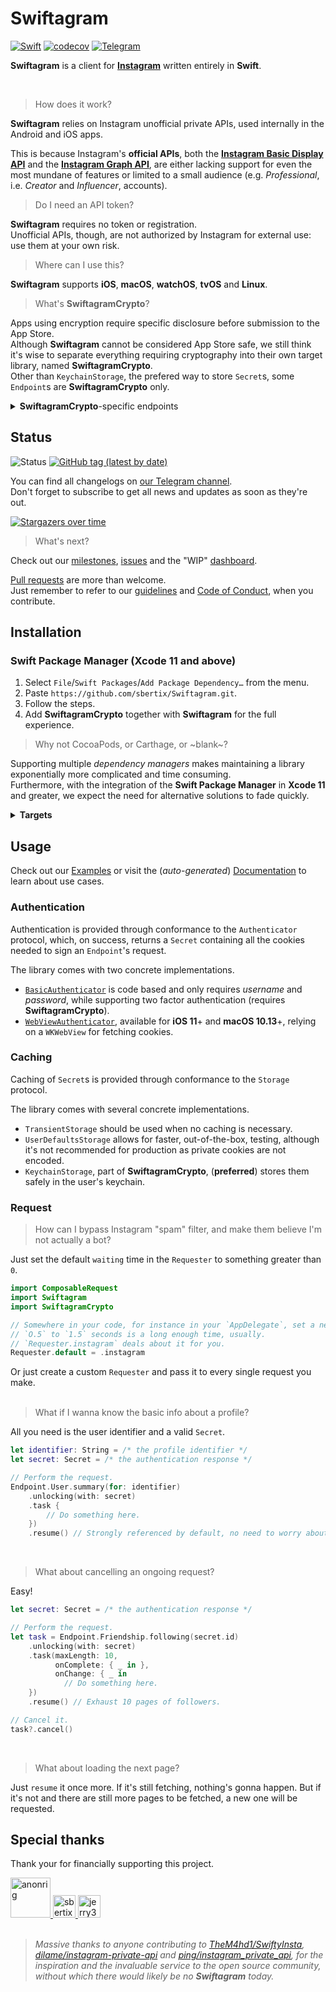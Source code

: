 # Swiftagram
[![Swift](https://img.shields.io/badge/Swift-5.1-%23DE5C43?style=flat&logo=swift)](https://swift.org)
[![codecov](https://codecov.io/gh/sbertix/Swiftagram/branch/main/graph/badge.svg)](https://codecov.io/gh/sbertix/Swiftagram)
[![Telegram](https://img.shields.io/badge/Telegram-Swiftagram-blue?style=flat&logo=telegram)](https://t.me/swiftagram)

**Swiftagram** is a client for [**Instagram**](https://instagram.com) written entirely in **Swift**.

<br/>

> How does it work?  

**Swiftagram** relies on Instagram unofficial private APIs, used internally in the Android and iOS apps.  

This is because Instagram's **official APIs**, both the [**Instagram Basic Display API**](https://developers.facebook.com/docs/instagram-basic-display-api) and the [**Instagram Graph API**](https://developers.facebook.com/docs/instagram-api/), are either lacking support for even the most mundane of features or limited to a small audience (e.g. _Professional_, i.e. _Creator_ and _Influencer_, accounts).  

> Do I need an API token?

**Swiftagram** requires no token or registration.\
Unofficial APIs, though, are not authorized by Instagram for external use: use them at your own risk.

> Where can I use this?

**Swiftagram** supports **iOS**, **macOS**, **watchOS**, **tvOS** and **Linux**.

> What's **SwiftagramCrypto**?

Apps using encryption require specific disclosure before submission to the App Store.\
Although **Swiftagram** cannot be considered App Store safe, we still think it's wise to separate everything requiring cryptography into their own target library, named **SwiftagramCrypto**.\
Other than `KeychainStorage`, the prefered way to store `Secret`s, some `Endpoint`s are **SwiftagramCrypto** only.

<details><summary><strong>SwiftagramCrypto</strong>-specific endpoints</summary>
    <p>

- `Endpoint.Friendship`
    - `.follow(_:)`
    - `.unfollow(_:)`
    - `.remove(follower:)`
    - `.acceptRequest(from:)`
    - `.rejectRequest(from:)`
    - `.block(_:)`
    - `.unblock(_:)`
- `Endpoint.Media`
    - `.delete(_:)`
- `Endpoint.Media.Posts`
    - `.like(_:)`
    - `.unlike(_:)`
    - `.archive(_:)`
    - `.unarchive(_:)`
    - `.comment(_:, on:, replyingTo:)`
    - `.delete(comments:, on:)`
    - `.upload(image:, captioned:, tagging:, at:)`
    - `.upload(image:, size:, captioned:, tagging:, at:)`
    - `.upload(video:, preview:, captioned:, tagging: at:)`
- `Endpoint.Media.Stories`
    - `.upload(image:, stickers:, isCloseFriendOnly:)`
    - `.upload(image:, size:, stickers:, isCloseFriendOnly:)`
    - `.upload(video:, preview:, stickers:, isCloseFriendOnly:)`
    </p>
</details>

## Status
![Status](https://github.com/sbertix/Swiftagram/workflows/master/badge.svg)
[![GitHub tag (latest by date)](https://img.shields.io/github/v/tag/sbertix/Swiftagram)](https://github.com/sbertix/Swiftagram/wiki)

You can find all changelogs on [our Telegram channel](https://t.me/swiftagram).\
Don't forget to subscribe to get all news and updates as soon as they're out.

[![Stargazers over time](https://starchart.cc/sbertix/Swiftagram.svg)](https://starchart.cc/sbertix/Swiftagram)

> What's next?

Check out our [milestones](https://github.com/sbertix/Swiftagram/milestones), [issues](https://github.com/sbertix/Swiftagram/issues) and the "WIP" [dashboard](https://github.com/sbertix/Swiftagram/projects/1).

[Pull requests](https://github.com/sbertix/Swiftagram/pulls) are more than welcome.\
Just remember to refer to our [guidelines](CONTRIBUTING.md) and [Code of Conduct](CODE_OF_CONDUCT.md), when you contribute.


## Installation
### Swift Package Manager (Xcode 11 and above)
1. Select `File`/`Swift Packages`/`Add Package Dependency…` from the menu.
1. Paste `https://github.com/sbertix/Swiftagram.git`.
1. Follow the steps.
1. Add **SwiftagramCrypto** together with **Swiftagram** for the full experience.

> Why not CocoaPods, or Carthage, or ~blank~?

Supporting multiple _dependency managers_ makes maintaining a library exponentially more complicated and time consuming.\
Furthermore, with the integration of the **Swift Package Manager** in **Xcode 11** and greater, we expect the need for alternative solutions to fade quickly.

<details><summary><strong>Targets</strong></summary>
    <p>

- **Swiftagram** depends on [**ComposableRequest**](https://github.com/sbertix/ComposableRequest), an HTTP client originally integrated in **Swiftagram**., and it's the core library.\
It supports [`Combine`](https://developer.apple.com/documentation/combine) `Publisher`s out of the box.

- **SwiftagramCrypto**, depending on [**SwCrypt**](https://github.com/sbertix/SwCrypt) and [**KeychainSwift**](https://github.com/evgenyneu/keychain-swift), can be added to **Swiftagram** to extend its functionality, accessing the safer `KeychainStorage` and encrypted `Endpoint`s (e.g. `Endpoint.Friendship.follow`, `Endpoint.Friendship.unfollow`).
    </p>
</details>

## Usage
Check out our [Examples](Examples) or visit the (_auto-generated_) [Documentation](https://sbertix.github.io/Swiftagram) to learn about use cases.  

### Authentication
Authentication is provided through conformance to the `Authenticator` protocol, which, on success, returns a `Secret` containing all the cookies needed to sign an `Endpoint`'s request.

The library comes with two concrete implementations.
- [`BasicAuthenticator`](https://sbertix.github.io/SwiftagramCrypto/Classes/BasicAuthenticator.html) is code based and only requires _username_ and _password_, while supporting two factor authentication (requires **SwiftagramCrypto**).
- [`WebViewAuthenticator`](https://sbertix.github.io/Swiftagram/Classes/WebViewAuthenticator.html), available for **iOS 11**+ and **macOS 10.13**+, relying on a `WKWebView` for fetching cookies.

### Caching
Caching of `Secret`s is provided through conformance to the `Storage` protocol.  

The library comes with several concrete implementations.  
- `TransientStorage` should be used when no caching is necessary.  
- `UserDefaultsStorage` allows for faster, out-of-the-box, testing, although it's not recommended for production as private cookies are not encoded.  
- `KeychainStorage`, part of **SwiftagramCrypto**, (**preferred**) stores them safely in the user's keychain.  

### Request
> How can I bypass Instagram "spam" filter, and make them believe I'm not actually a bot?

Just set the default `waiting` time in the `Requester` to something greater than `0`.

```swift
import ComposableRequest
import Swiftagram
import SwiftagramCrypto

// Somewhere in your code, for instance in your `AppDelegate`, set a new `default` `Requester`.
// `O.5` to `1.5` seconds is a long enough time, usually.
// `Requester.instagram` deals about it for you.
Requester.default = .instagram
```

Or just create a custom `Requester` and pass it to every single request you make.  
<br/>

> What if I wanna know the basic info about a profile?

All you need is the user identifier and a valid `Secret`.

```swift
let identifier: String = /* the profile identifier */
let secret: Secret = /* the authentication response */

// Perform the request.
Endpoint.User.summary(for: identifier)
    .unlocking(with: secret)
    .task {
        // Do something here.
    })
    .resume() // Strongly referenced by default, no need to worry about it.
```
<br/>

> What about cancelling an ongoing request?

Easy!

```swift
let secret: Secret = /* the authentication response */

// Perform the request.
let task = Endpoint.Friendship.following(secret.id)
    .unlocking(with: secret)
    .task(maxLength: 10,
          onComplete: { _ in },
          onChange: { _ in  
            // Do something here.
    })
    .resume() // Exhaust 10 pages of followers.

// Cancel it.
task?.cancel()
```
<br/>

>  What about loading the next page?

Just `resume` it once more.
If it's still fetching, nothing's gonna happen. But if it's not and there are still more pages to be fetched, a new one will be requested.  

## Special thanks
Thank your for financially supporting this project.

<a href="https://github.com/anonrig">
    <img src="https://github.com/anonrig.png?size=128" alt="anonrig" width="64" height="64" />
</a>
<a href="https://github.com/sbertix">
    <img src="https://github.com/sbertix.png?size=60" alt="sbertix" width="36" height="36" />
</a>
<a href="https://github.com/jerry317">
    <img src="https://github.com/jerry317.png?size=60" alt="jerry317" width="36" height="36" />
</a>
<br/>
<br/>

> _Massive thanks to anyone contributing to [TheM4hd1/SwiftyInsta](https://github.com/TheM4hd1/SwiftyInsta), [dilame/instagram-private-api](https://github.com/dilame/instagram-private-api) and [ping/instagram_private_api](https://github.com/ping/instagram_private_api), for the inspiration and the invaluable service to the open source community, without which there would likely be no **Swiftagram** today._
